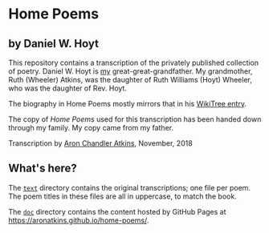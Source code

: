 # Home Poems

## by Daniel W. Hoyt

This repository contains a transcription of the privately published collection
of poetry. Daniel W. Hoyt is [my](https://github.com/aronatkins)
great-great-grandfather. My grandmother, Ruth (Wheeler) Atkins, was the
daughter of Ruth Williams (Hoyt) Wheeler, who was the daughter of Rev. Hoyt.

The biography in Home Poems mostly mirrors that in his [WikiTree
entry](https://www.wikitree.com/wiki/Hoyt-579).

The copy of _Home Poems_ used for this transcription has been handed down
through my family. My copy came from my father.

Transcription by [Aron Chandler Atkins](https://github.com/aronatkins),
November, 2018

## What's here?

The [`text`](text) directory contains the original transcriptions; one file
per poem. The poem titles in these files are all in uppercase, to match the
book.

The [`doc`](doc) directory contains the content hosted by GitHub Pages at
https://aronatkins.github.io/home-poems/. 
